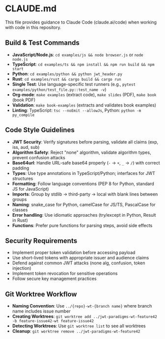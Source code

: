 # CLAUDE.md

This file provides guidance to Claude Code (claude.ai/code) when working with code in this repository.

## Build & Test Commands
- **JavaScript/Node.js**: `cd examples/js && node browser.js` or `node node.js`
- **TypeScript**: `cd examples/ts && npm install && npm run build && npm start`
- **Python**: `cd examples/python && python jwt_header.py`
- **Rust**: `cd examples/rust && cargo build && cargo run`
- **Single Test**: Use language-specific test runners (e.g., `pytest examples/python/test_file.py::test_name -v`)
- **Org-mode**: `make examples` (extract code), `make slides` (PDF), `make book` (book PDF)
- **Validation**: `make book-examples` (extracts and validates book examples)
- **Linting**: TypeScript: `tsc --noEmit --allowJs`, Python: `python -m py_compile`

## Code Style Guidelines
- **JWT Security**: Verify signatures before parsing, validate all claims (exp, iss, aud, sub)
- **Algorithm Safety**: Reject "none" algorithm, validate algorithm types, prevent confusion attacks
- **Base64url**: Handle URL-safe base64 properly (`-` → `+`, `_` → `/`) with correct padding
- **Types**: Use type annotations in TypeScript/Python; interfaces for JWT structures
- **Formatting**: Follow language conventions (PEP 8 for Python, standard JS for JavaScript)
- **Imports**: Group by stdlib → third-party → local with blank lines between groups
- **Naming**: snake_case for Python, camelCase for JS/TS, PascalCase for classes
- **Error handling**: Use idiomatic approaches (try/except in Python, Result in Rust)
- **Functions**: Prefer pure functions for parsing steps, avoid side effects

## Security Requirements
- Implement proper token validation before accessing payload
- Use short-lived tokens with appropriate issuer and audience claims
- Defend against common JWT attacks (none alg, confusion, token injection)
- Implement token revocation for sensitive operations
- Follow secure key management practices

## Git Worktree Workflow
- **Naming Convention**: Use `../{repo}-wt-{branch name}` where branch name includes issue number
- **Creating Worktrees**: `git worktree add ../jwt-paradigms-wt-feature42 -b feature-issue42-wt feature-issue42`
- **Detecting Worktrees**: Use `git worktree list` to see all worktrees
- **Cleanup**: `git worktree remove ../jwt-paradigms-wt-feature42`
